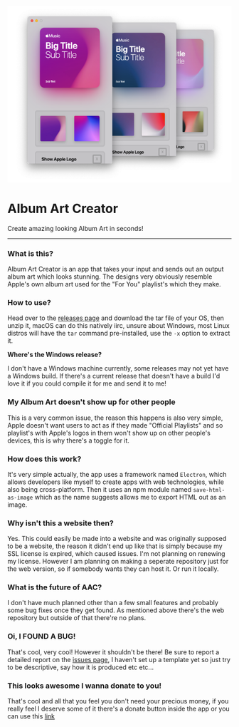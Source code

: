 <img title="" src="Preview.png" alt="" data-align="center">

# Album Art Creator

Create amazing looking Album Art in seconds!

---

### What is this?

Album Art Creator is an app that takes your input and sends out an output album art which looks stunning. The designs very obviously resemble Apple's own album art used for the "For You" playlist's which they make.

### How to use?

Head over to the [releases page](https://github.com/0neGuyDev/albumArtCreator/releases) and download the tar file of your OS, then unzip it, macOS can do this natively iirc, unsure about Windows, most Linux distros will have the `tar` command pre-installed, use the `-x` option to extract it.

**Where's the Windows release?**

I don't have a Windows machine currently, some releases may not yet have a Windows build. If there's a current release that doesn't have a build I'd love it if you could compile it for me and send it to me!

### My Album Art doesn't show up for other people

This is a very common issue, the reason this happens is also very simple, Apple doesn't want users to act as if they made "Official Playlists" and so playlist's with Apple's logos in them won't show up on other people's devices, this is why there's a toggle for it.

### How does this work?

It's very simple actually, the app uses a framework named `Electron`, which allows developers like myself to create apps with web technologies, while also being cross-platform. Then it uses an npm module named `save-html-as-image` which as the name suggests allows me to export HTML out as an image.

### Why isn't this a website then?

Yes. This could easily be made into a website and was originally supposed to be a website, the reason it didn't end up like that is simply because my SSL license is expired, which caused issues. I'm not planning on renewing my license. However I am planning on making a seperate repository just for the web version, so if somebody wants they can host it. Or run it locally.

### What is the future of AAC?

I don't have much planned other than a few small features and probably some bug fixes once they get found. As mentioned above there's the web repository but outside of that there're no plans.

### Oi, I FOUND A BUG!

That's cool, very cool! However it shouldn't be there! Be sure to report a detailed report on the [issues page](https://github.com/0neGuyDev/albumArtCreator/issues), I haven't set up a template yet so just try to be descriptive, say how it is produced etc etc...

### This looks awesome I wanna donate to you!

That's cool and all that you feel you don't need your precious money, if you really feel I deserve some of it there's a donate button inside the app or you can use this [link](https://paypal.me/0neGuyDev)
